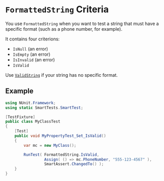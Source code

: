 # `FormattedString` Criteria

You use `FormattedString` when you want to test a string that must have a specific format (such as a phone number, for example).

It contains four criterions:

* `IsNull` (an error)
* `IsEmpty` (an error)
* `IsInvalid` (an error)
* `IsValid`

Use [`ValidString`](ValidString.md) if your string has no specific format.

## Example

```C#
using NUnit.Framework;
using static SmartTests.SmartTest;

[TestFixture]
public class MyClassTest
{
    [Test]
    public void MyPropertyTest_Set_IsValid()
    {
        var mc = new MyClass();

        RunTest( FormattedString.IsValid,
                 Assign( () => mc.PhoneNumber, "555-123-4567" ),
                 SmartAssert.ChangedTo() );
    }
}
```
